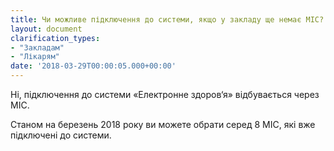 ```yaml
---
title: Чи можливе підключення до системи, якщо у закладу ще немає МІС?
layout: document
clarification_types:
- "Закладам"
- "Лікарям"
date: '2018-03-29T00:00:05.000+00:00'
---
```


Ні, підключення до системи «Електронне здоров‘я» відбувається через МІС.
<!--more-->

Станом на березень 2018 року ви можете обрати серед 8 МІС, які вже підключені до системи.
